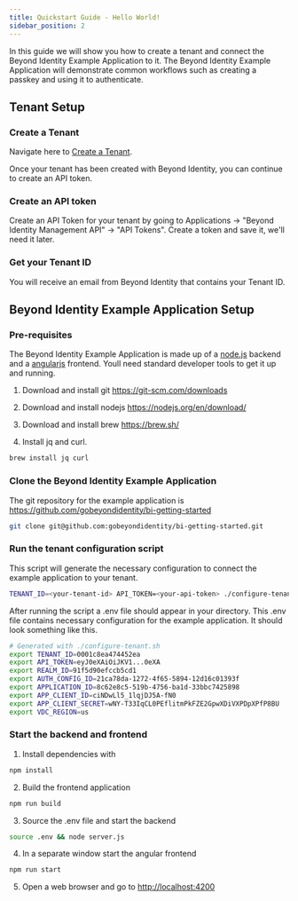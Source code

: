 ```yaml
---
title: Quickstart Guide - Hello World!
sidebar_position: 2
---
```

In this guide we will show you how to create a tenant and connect the Beyond Identity Example Application to it. The Beyond Identity Example Application will demonstrate common workflows such as creating a passkey and using it to authenticate.
## Tenant Setup

### Create a Tenant
Navigate here to [Create a Tenant](https://www.beyondidentity.com/developers/signup).

Once your tenant has been created with Beyond Identity, you can continue to create an API token. 

### Create an API token
Create an API Token for your tenant by going to Applications -> "Beyond Identity Management API" -> "API Tokens". Create a token and save it, we'll need it later. 

### Get your Tenant ID
You will receive an email from Beyond Identity that contains your Tenant ID.

## Beyond Identity Example Application Setup

### Pre-requisites
The Beyond Identity Example Application is made up of a [node.js](https://nodejs.org) backend and a [angularjs](https://angular.io/) frontend. Youll need standard developer tools to get it up and running.

1. Download and install git https://git-scm.com/downloads

2. Download and install nodejs https://nodejs.org/en/download/

3. Download and install brew https://brew.sh/

4. Install jq and curl. 
``` bash
brew install jq curl
```

### Clone the Beyond Identity Example Application
The git repository for the example application is https://github.com/gobeyondidentity/bi-getting-started
``` bash
git clone git@github.com:gobeyondidentity/bi-getting-started.git
```

### Run the tenant configuration script
This script will generate the necessary configuration to connect the example application to your tenant. 
``` bash
TENANT_ID=<your-tenant-id> API_TOKEN=<your-api-token> ./configure-tenant.sh
```
After running the script a .env file should appear in your directory. This .env file contains necessary configuration for the example application. It should look something like this.
``` bash
# Generated with ./configure-tenant.sh
export TENANT_ID=0001c8ea474452ea
export API_TOKEN=eyJ0eXAiOiJKV1...0eXA
export REALM_ID=91f5d90efccb5cd1
export AUTH_CONFIG_ID=21ca78da-1272-4f65-5894-12d16c01393f
export APPLICATION_ID=8c62e8c5-519b-4756-ba1d-33bbc7425898
export APP_CLIENT_ID=ciNDwLl5_1lqjDJ5A-fN0
export APP_CLIENT_SECRET=wNY-T33IqCL0PEflitmPkFZE2GpwXDiVXPDpXPfP8BU
export VDC_REGION=us
```


### Start the backend and frontend
1. Install dependencies with
``` bash
npm install
```

2. Build the frontend application
``` bash
npm run build
```

3. Source the .env file and start the backend
``` bash
source .env && node server.js
```

4. In a separate window start the angular frontend
``` bash
npm run start
```

5. Open a web browser and go to [http://localhost:4200](http://localhost:4200)

